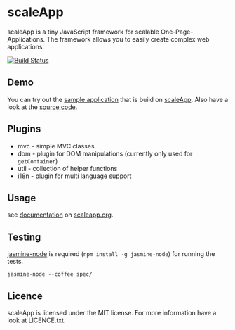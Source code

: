 # scaleApp
scaleApp is a tiny JavaScript framework for scalable One-Page-Applications.
The framework allows you to easily create complex web applications.

[![Build Status](https://secure.travis-ci.org/flosse/scaleApp.png)](http://travis-ci.org/flosse/scaleApp)

## Demo

You can try out the [sample application](http://www.scaleapp.org/demo/fast/)
that is build on [scaleApp](http://www.scaleapp.org).
Also have a look at the [source code](http://github.com/flosse/FAST).


## Plugins

- mvc - simple MVC classes
- dom - plugin for DOM manipulations (currently only used for `getContainer`)
- util - collection of helper functions
- i18n - plugin for multi language support

## Usage

see [documentation](http://www.scaleapp.org/tutorial) on
[scaleapp.org](http://www.scaleapp.org).

## Testing

[jasmine-node](https://github.com/mhevery/jasmine-node)
is required (`npm install -g jasmine-node`) for running the tests.

```shell
jasmine-node --coffee spec/
```

## Licence

scaleApp is licensed under the MIT license.
For more information have a look at LICENCE.txt.
